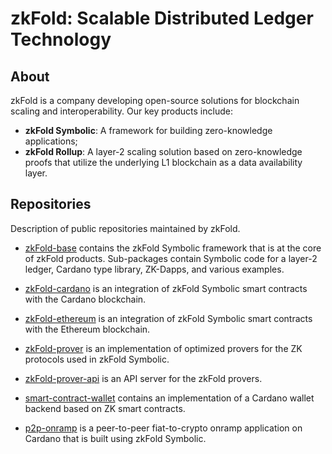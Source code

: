 # zkFold: Scalable Distributed Ledger Technology

## About

zkFold is a company developing open-source solutions for blockchain scaling and interoperability. Our key products include:
- **zkFold Symbolic**: A framework for building zero-knowledge applications;
- **zkFold Rollup**: A layer-2 scaling solution based on zero-knowledge proofs that utilize the underlying L1 blockchain as a data availability layer.

## Repositories

Description of public repositories maintained by zkFold.

- [zkFold-base](https://github.com/zkFold/zkfold-base) contains the zkFold Symbolic framework that is at the core of zkFold products. Sub-packages contain Symbolic code for a layer-2 ledger, Cardano type library, ZK-Dapps, and various examples.

- [zkFold-cardano](https://github.com/zkFold/zkfold-cardano) is an integration of zkFold Symbolic smart contracts with the Cardano blockchain.

- [zkFold-ethereum](https://github.com/zkFold/zkfold-ethereum) is an integration of zkFold Symbolic smart contracts with the Ethereum blockchain.

- [zkFold-prover](https://github.com/zkFold/zkfold-prover) is an implementation of optimized provers for the ZK protocols used in zkFold Symbolic.

- [zkFold-prover-api](https://github.com/zkFold/zkfold-prover-api) is an API server for the zkFold provers.

- [smart-contract-wallet](https://github.com/zkFold/smart-contract-wallet) contains an implementation of a Cardano wallet backend based on ZK smart contracts.

- [p2p-onramp](https://github.com/zkFold/p2p-onramp) is a peer-to-peer fiat-to-crypto onramp application on Cardano that is built using zkFold Symbolic.
